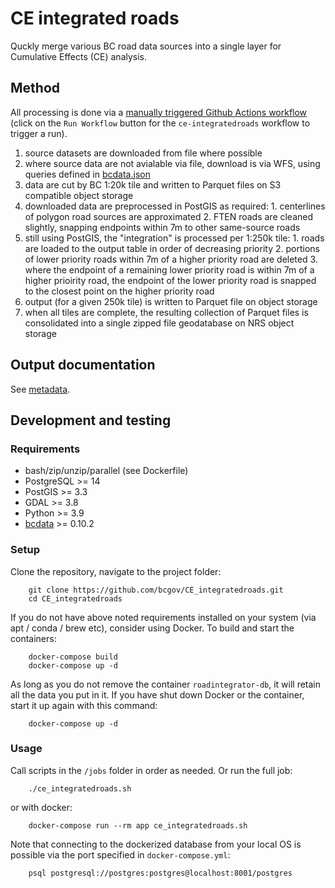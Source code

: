 # CE integrated roads

Quckly merge various BC road data sources into a single layer for Cumulative Effects (CE) analysis.

## Method

All processing is done via a [manually triggered Github Actions workflow](https://github.com/bcgov/CE_integratedroads/actions/workflows/ce-integratedroads.yaml) (click on the `Run Workflow` button for the `ce-integratedroads` workflow to trigger a run).

1. source datasets are downloaded from file where possible
2. where source data are not avialable via file, download is via WFS, using queries defined in [bcdata.json](bcdata.json)
3. data are cut by BC 1:20k tile and written to Parquet files on S3 compatible object storage
4. downloaded data are preprocessed in PostGIS as required:
        1. centerlines of polygon road sources are approximated
        2. FTEN roads are cleaned slightly, snapping endpoints within 7m to other same-source roads
5. still using PostGIS, the "integration" is processed per 1:250k tile:
        1. roads are loaded to the output table in order of decreasing priority
        2. portions of lower priority roads within 7m of a higher priority road are deleted
        3. where the endpoint of a remaining lower priority road is within 7m of a higher prioirity road, the endpoint of the lower priority road is snapped to the closest point on the higher priority road
6. output (for a given 250k tile) is written to Parquet file on object storage
7. when all tiles are complete, the resulting collection of Parquet files is consolidated into a single zipped file geodatabase on NRS object storage

## Output documentation

See [metadata](metadata.md).

## Development and testing 

### Requirements 

- bash/zip/unzip/parallel (see Dockerfile)
- PostgreSQL >= 14
- PostGIS >= 3.3
- GDAL >= 3.8
- Python >= 3.9
- [bcdata](https://github.com/smnorris/bcdata) >= 0.10.2

### Setup

Clone the repository, navigate to the project folder:

        git clone https://github.com/bcgov/CE_integratedroads.git
        cd CE_integratedroads

If you do not have above noted requirements installed on your system (via apt / conda / brew etc), consider using Docker. To build and start the containers:

        docker-compose build
        docker-compose up -d

As long as you do not remove the container `roadintegrator-db`, it will retain all the data you put in it. If you have shut down Docker or the container, start it up again with this command:

        docker-compose up -d

### Usage

Call scripts in the `/jobs` folder in order as needed. Or run the full job:

        ./ce_integratedroads.sh

or with docker:

        docker-compose run --rm app ce_integratedroads.sh

Note that connecting to the dockerized database from your local OS is possible via the port specified in `docker-compose.yml`:

        psql postgresql://postgres:postgres@localhost:8001/postgres
